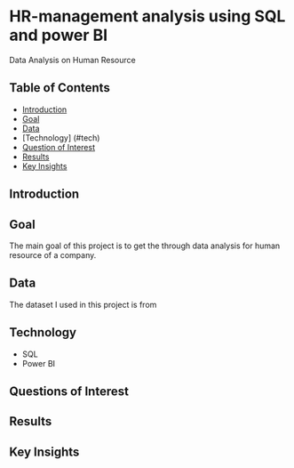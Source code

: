 # HR-management analysis using SQL and power BI
Data Analysis on Human Resource
## Table of Contents
- [Introduction](#introduction)
- [Goal](#goal)
- [Data](#data)
- [Technology] (#tech)
- [Question of Interest](#QestiionOfInterest)
- [Results](#results)
- [Key Insights](#keyInsights)

## Introduction
## Goal
The main goal of this project is to get the through data analysis for human resource of a company.

## Data
The dataset I used in this project is from
## Technology
- SQL
- Power BI
## Questions of Interest

## Results

## Key Insights

   

